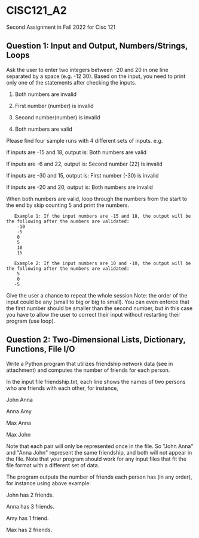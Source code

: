 # CISC121_A2
Second Assignment in Fall 2022 for Cisc 121

## Question 1: Input and Output, Numbers/Strings, Loops

Ask the user to enter two integers between -20 and 20 in one line separated by a space (e.g. -12  30). Based on the input, you need to print only one of the statements after checking the inputs.
1) Both numbers are invalid

2) First number (number) is invalid

3) Second number(number) is invalid

4) Both numbers are valid

Please find four sample runs with 4 different sets of inputs. e.g.

If inputs are -15 and 18, output is: Both numbers are valid

If inputs are -6 and 22, output is: Second number (22) is invalid

If inputs are -30 and 15, output is: First number (-30) is invalid

If inputs are -20 and 20, output is: Both numbers are invalid

When both numbers are valid, loop through the numbers from the start to the end by skip counting 5 and print the numbers.
       
       Example 1: If the input numbers are -15 and 18, the output will be the following after the numbers are validated:
        -10
        -5
        0
        5
        10
        15

       Example 2: If the input numbers are 10 and -10, the output will be the following after the numbers are validated:
        5
        0
       -5

Give the user a chance to repeat the whole session 
       Note: the order of the input could be any (small to big or big to small). You can even enforce that the first number should be smaller than the second number, but in this case you have to allow the user to correct their input without restarting their program (use loop).


## Question 2: Two-Dimensional Lists, Dictionary, Functions, File I/O

Write a Python program that utilizes friendship network data (see in attachment) and computes the number of friends for each person.

In the input file friendship.txt, each line shows the names of two persons who are friends with each other, for instance, 

John         Anna

Anna        Amy

Max         Anna

Max         John

Note that each pair will only be represented once in the file. So "John    Anna" and "Anna    John" represent the same friendship, and both will not appear in the file. Note that your program should work for any input files that fit the file format with a different set of data.

The program outputs the number of friends each person has (in any order), for instance using above example:

John has 2 friends.

Anna has 3 friends.

Amy has 1 friend.

Max has 2 friends.
